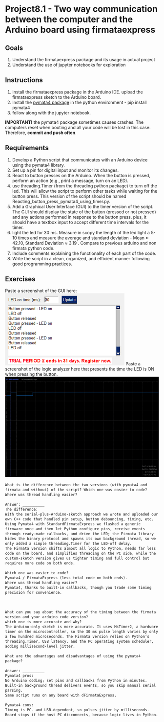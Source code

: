 # Project8.1 - Two way communication between the computer and the Arduino board using firmataexpress

## Goals
1. Understand the firmataexpress package and its usage in actual project
2. Understand the use of jupyter notebooks for exploration

## Instructions
1. Install the firmataexpress package in the Arduino IDE. upload the firmataexpress sketch to the Arduino board.
2. Install the [pymata4 package](https://mryslab.github.io/pymata4/install_pymata4/) in the python environment - pip install pymata4 
3. follow along with the jupyter notebook.

**IMPORTANT!** the pymata4 package sometimes causes crashes. The computers reset when booting and all your code will be lost in this case. Therefore, **commit and push often**.

## Requirements

1. Develop a Python script that communicates with an Arduino device using the pymata4 library.
2. Set up a pin for digital input and monitor its changes.
3. React to button presses on the Arduino. When the button is pressed, perform an action (e.g., print a message, turn on an LED).
5. use threading.Timer (from the threading python package) to turn off the led. This will allow the script to perform other tasks while waiting for the button press. This version of the script should be named Reacting_button_press_pymata4_using_timer.py.
6. Add a Graphical User Interface (GUI) to the timer version of the script. The GUI should display the state of the button (pressed or not pressed) and any actions performed in response to the button press. plus, it should have a textbox input to accept different time intervals for the timer.
7. light the led for 30 ms. Measure in scopy the length of the led light a 5-10 times and measure the average and standard deviation - Mean ≈ 42.10, Standard Deviation ≈ 3.19
. Compare to previous arduino and non firmata python code.
8. Include comments explaining the functionality of each part of the code.
9. Write the script in a clean, organized, and efficient manner following good programming practices.


## Exercises
Paste a screenshot of the GUI here:
![alt text](GUI2.PNG)
Paste a screenshot of the logic analyzer here that presents the time the LED is ON when pressing the button.
![alt text](ADALM2.PNG)
```
What is the difference between the two versions (with pymata4 and firmata and without) of the script? Which one was easier to code? Where was thread handling easier?

Answer: __________
The difference:
With the serial-plus-Arduino-sketch approach we wrote and uploaded our own C++ code that handled pin setup, button debouncing, timing, etc.
Using Pymata4 with StandardFirmataExpress we flashed a generic firmware once and then let Python configure pins, receive events through ready-made callbacks, and drive the LED; the Firmata library hides the binary protocol and spawns its own background thread, so we only added a simple threading.Timer for the LED-off delay.
The Firmata version shifts almost all logic to Python, needs far less code on the board, and simplifies threading on the PC side, while the custom-sketch version gives us tighter timing and full control but requires more code on both ends.

Which one was easier to code?
Pymata4 / FirmataExpress (less total code on both ends).
Where was thread handling easier?
Pymata4, thanks to built-in callbacks, though you trade some timing precision for convenience.


 
What can you say about the accuracy of the timing between the firmata version and your arduino code version?
which one is more accurate and why?
The Arduino-only sketch is more accurate. It uses MsTimer2, a hardware timer on the microcontroller, so the 30 ms pulse length varies by only a few hundred microseconds. The Firmata version relies on Python’s threading.Timer, USB latency, and the PC operating system scheduler, adding millisecond-level jitter.

What are the advantages and disadvantages of using the pymata4 package?

Answer: __________
Pymata4 pros:
No Arduino coding; set pins and callbacks from Python in minutes.
Built-in background thread delivers events, so you skip manual serial parsing.
Same script runs on any board with dFirmataExpress.

Pymata4 cons:
Timing is PC- and USB-dependent, so pulses jitter by milliseconds.
Board stops if the host PC disconnects, because logic lives in Python.